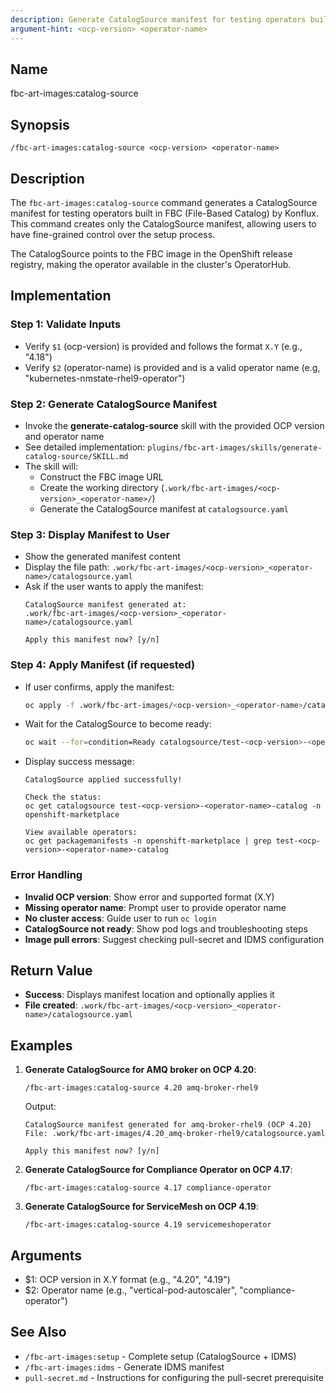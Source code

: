 ```yaml
---
description: Generate CatalogSource manifest for testing operators built in Konflux
argument-hint: <ocp-version> <operator-name>
---
```


## Name
fbc-art-images:catalog-source

## Synopsis
```
/fbc-art-images:catalog-source <ocp-version> <operator-name>
```

## Description
The `fbc-art-images:catalog-source` command generates a CatalogSource manifest for testing operators built in FBC (File-Based Catalog) by Konflux. This command creates only the CatalogSource manifest, allowing users to have fine-grained control over the setup process.

The CatalogSource points to the FBC image in the OpenShift release registry, making the operator available in the cluster's OperatorHub.

## Implementation

### Step 1: Validate Inputs
- Verify `$1` (ocp-version) is provided and follows the format `X.Y` (e.g., "4.18")
- Verify `$2` (operator-name) is provided and is a valid operator name (e.g, "kubernetes-nmstate-rhel9-operator")

### Step 2: Generate CatalogSource Manifest
- Invoke the **generate-catalog-source** skill with the provided OCP version and operator name
- See detailed implementation: `plugins/fbc-art-images/skills/generate-catalog-source/SKILL.md`
- The skill will:
  - Construct the FBC image URL
  - Create the working directory (`.work/fbc-art-images/<ocp-version>_<operator-name>/`)
  - Generate the CatalogSource manifest at `catalogsource.yaml`

### Step 3: Display Manifest to User
- Show the generated manifest content
- Display the file path: `.work/fbc-art-images/<ocp-version>_<operator-name>/catalogsource.yaml`
- Ask if the user wants to apply the manifest:
  ```
  CatalogSource manifest generated at:
  .work/fbc-art-images/<ocp-version>_<operator-name>/catalogsource.yaml

  Apply this manifest now? [y/n]
  ```

### Step 4: Apply Manifest (if requested)
- If user confirms, apply the manifest:
  ```bash
  oc apply -f .work/fbc-art-images/<ocp-version>_<operator-name>/catalogsource.yaml
  ```
- Wait for the CatalogSource to become ready:
  ```bash
  oc wait --for=condition=Ready catalogsource/test-<ocp-version>-<operator-name>-catalog -n openshift-marketplace --timeout=5m
  ```
- Display success message:
  ```
  CatalogSource applied successfully!

  Check the status:
  oc get catalogsource test-<ocp-version>-<operator-name>-catalog -n openshift-marketplace

  View available operators:
  oc get packagemanifests -n openshift-marketplace | grep test-<ocp-version>-<operator-name>-catalog
  ```

### Error Handling
- **Invalid OCP version**: Show error and supported format (X.Y)
- **Missing operator name**: Prompt user to provide operator name
- **No cluster access**: Guide user to run `oc login`
- **CatalogSource not ready**: Show pod logs and troubleshooting steps
- **Image pull errors**: Suggest checking pull-secret and IDMS configuration

## Return Value
- **Success**: Displays manifest location and optionally applies it
- **File created**: `.work/fbc-art-images/<ocp-version>_<operator-name>/catalogsource.yaml`

## Examples

1. **Generate CatalogSource for AMQ broker on OCP 4.20**:
   ```
   /fbc-art-images:catalog-source 4.20 amq-broker-rhel9
   ```
   Output:
   ```
   CatalogSource manifest generated for amq-broker-rhel9 (OCP 4.20)
   File: .work/fbc-art-images/4.20_amq-broker-rhel9/catalogsource.yaml

   Apply this manifest now? [y/n]
   ```

2. **Generate CatalogSource for Compliance Operator on OCP 4.17**:
   ```
   /fbc-art-images:catalog-source 4.17 compliance-operator
   ```

3. **Generate CatalogSource for ServiceMesh on OCP 4.19**:
   ```
   /fbc-art-images:catalog-source 4.19 servicemeshoperator
   ```

## Arguments
- $1: OCP version in X.Y format (e.g., "4.20", "4.19")
- $2: Operator name (e.g., "vertical-pod-autoscaler", "compliance-operator")

## See Also
- `/fbc-art-images:setup` - Complete setup (CatalogSource + IDMS)
- `/fbc-art-images:idms` - Generate IDMS manifest
- `pull-secret.md` - Instructions for configuring the pull-secret prerequisite
